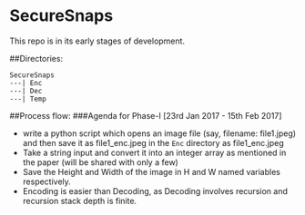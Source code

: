 # SecureSnaps
This repo is in its early stages of development.

##Directories:
```
SecureSnaps
---| Enc
---| Dec
---| Temp
```

##Process flow:
###Agenda for Phase-I [23rd Jan 2017 - 15th Feb 2017]

* write a python script which opens an image file (say, filename: file1.jpeg) and then save it as file1_enc.jpeg in 
the `Enc` directory as file1_enc.jpeg
* Take a string input and convert it into an integer array as mentioned in the paper (will be shared with only a few)
* Save the Height and Width of the image in H and W named variables respectively.
* Encoding is easier than Decoding, as Decoding involves recursion and recursion stack depth is finite.
